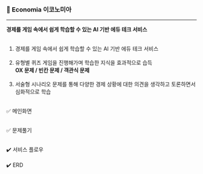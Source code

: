 ### 🌟 Economia 이코노미아

---


**경제를 게임 속에서 쉽게 학습할 수 있는 AI 기반 에듀 테크 서비스**</br></br>


1. 경제를 게임 속에서 쉽게 학습할 수 있는 AI 기반 에듀 테크 서비스</br></br>
2. 유형별 퀴즈 게임을 진행해가며 학습한 지식을 효과적으로 습득</br>
**OX 문제 / 빈칸 문제 / 객관식 문제**</br></br>
3. 서술형 시나리오 문제를 통해 다양한 경제 상황에 대한 의견을 생각하고 토론하면서 심화적으로 학습
 </br></br>

✅ 메인화면</br></br>

✅ 문제풀기</br></br>

✔️ 서비스 플로우</br></br>
✔️ ERD</br></br>
